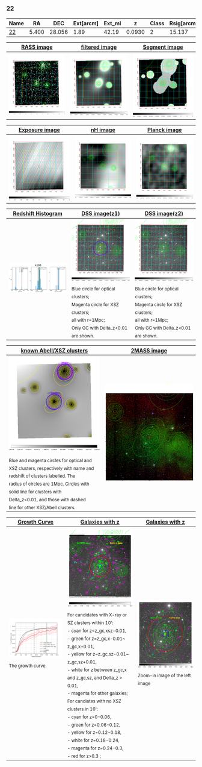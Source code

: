 <div STYLE="page-break-after: always;"></div>

### 22

|Name          |RA          |DEC      | Ext[arcm] | Ext_ml | z    | Class| Rsig[arcmin] | CRsig[c/s] | CR500[c/s] | R500[Mpc] |L500[erg/s]|F500[erg/s/cm^2]| M500[Msun]|Tx[keV]|beta|GC(XSZ,Delta_z<0.01)| GC(OPT,Delta_z<0.01)|GC|alias|
|--------------|------------|------------|---|---|-----------|--------|------|------|----|----|----|----|----|----|----|----|----|----|---|
|[22](script/22.md)     | 5.400       | 28.056       | 1.89    | 42.19   | 0.0930 | 2   | 15.137 |0.277 |0.259 |0.924 |1.045e+44 |4.813e-12 |2.451e+14 |3.832 |0.520 |Tar, |Wen, |Tar, |k193|

|[RASS image](../image/22/22_img.pdf)|[filtered image](../image/22/22_fil.pdf)|[Segment image](../image/22/22_seg.pdf)|
|-------------------|--------------------|-------------------|
| <img src="../image/22/22_img.png" width="300">  | <img src="../image/22/22_fil.png" width="300">   | <img src="../image/22/22_seg.png" width="300">  |

|[Exposure image](../image/22/22_mex.pdf)| [nH image](../image/22/22_nh.pdf)| [Planck image](../image/22/22_p.pdf)|
|-------------------|--------------------|-------------------|
|<img src="../image/22/22_mex.png" width="300">   | <img src="../image/22/22_nh.png" width="300">    | <img src="../image/22/22_p.png" width="300"> |

|[Redshift Histogram](../image/22/22_zg.pdf) | [DSS image(z1)](../image/22/22_dss_z1.pdf)      |  [DSS image(z2)](../image/22/22_dss_z2.pdf)    |
|-------------------|--------------------|-------------------|
|<img src="../image/22/22_zg.png" width="300"> |<img src="../image/22/22_dss_z1.png" width="300"> <sub><br>Blue circle for optical clusters; <br>Magenta circle for XSZ clusters; <br>all with r=1Mpc; <br>Only GC with Delta_z<0.01 are shown. </sub>| <img src="../image/22/22_dss_z2.png" width="300"><sub><br>Blue circle for optical clusters; <br>Magenta circle for XSZ clusters; <br>all with r=1Mpc; <br>Only GC with Delta_z<0.01 are shown. </sub> |

|[known Abell/XSZ clusters](../image/22/22_m.pdf) | [2MASS image](../image/22/22_2mass.pdf)      |
|-------------------|-------------------|
|<img src=../image/22/22_m.png width="300"> <sub><br>Blue and magenta circles for optical and <br>XSZ clusters, respectively with name and <br>redshift of clusters labelled. The <br>radius of circles are 1Mpc. Circles with <br>solid line for clusters with <br>Delta_z<0.01, and those with dashed <br>line for other XSZ/Abell clusters.        </sub>|<img src="../image/22/22_2mass.png" width="300">  |

|[Growth Curve](../image/22/22_gca_all.png) |[Galaxies with z](../image/22/22_opt_ned.pdf) |[Galaxies with z](../image/22/22_opt_ned_zoom.pdf) |
|-------------------|-------------------|-------------------|
| <img src="../image/22/22_gca_all.png" width="300"> <sub><br>The growth curve.</sub>| <img src=../image/22/22_opt_ned.png width="300"> <br><sub> For candidates with X-ray or SZ clusters within 10': <br> - cyan for z<z_gc,xsz-0.01, <br> - green for z=z_gc,x-0.01~ z_gc,x+0.01, <br> - yellow for z=z_gc,sz-0.01~ z_gc,sz+0.01, <br> - white for z between z_gc,x and z_gc,sz, and Delta_z > 0.01, <br> - magenta for other galaxies; <br>For candiates with no XSZ clusters in 10': <br> - cyan for z=0-0.06, <br> - green for z=0.06-0.12, <br> - yellow for z=0.12-0.18, <br> - white for z=0.18-0.24, <br> - magenta for z=0.24-0.3, <br> - red for z>0.3 ;  </sub>|<img src=../image/22/22_opt_ned_zoom.png width="300">  <br><sub> Zoom-in image of the left image</sub>|




